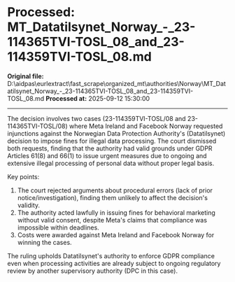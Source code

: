 # Processed: MT_Datatilsynet_Norway_-_23-114365TVI-TOSL_08_and_23-114359TVI-TOSL_08.md

**Original file:** D:\aidpas\eurlextract\fast_scrape\organized_mt\authorities\Norway\MT_Datatilsynet_Norway_-_23-114365TVI-TOSL_08_and_23-114359TVI-TOSL_08.md
**Processed at:** 2025-09-12 15:30:00

---

The decision involves two cases (23-114359TVI-TOSL/08 and 23-114365TVI-TOSL/08) where Meta Ireland and Facebook Norway requested injunctions against the Norwegian Data Protection Authority's (Datatilsynet) decision to impose fines for illegal data processing. The court dismissed both requests, finding that the authority had valid grounds under GDPR Articles 61(8) and 66(1) to issue urgent measures due to ongoing and extensive illegal processing of personal data without proper legal basis.

Key points:
1. The court rejected arguments about procedural errors (lack of prior notice/investigation), finding them unlikely to affect the decision's validity.
2. The authority acted lawfully in issuing fines for behavioral marketing without valid consent, despite Meta's claims that compliance was impossible within deadlines.
3. Costs were awarded against Meta Ireland and Facebook Norway for winning the cases.

The ruling upholds Datatilsynet's authority to enforce GDPR compliance even when processing activities are already subject to ongoing regulatory review by another supervisory authority (DPC in this case).